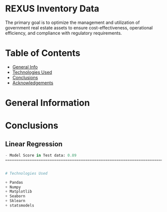 # REXUS Inventory Data
The primary goal is to optimize the management and utilization of government real estate assets to ensure cost-effectiveness, operational efficiency, and compliance with regulatory requirements.

# Table of Contents

+ [General Info](#general-information)
+ [Technologies Used](#technologies-used)
+ [Conclusions](#conclusions)
+ [Acknowledgements](#acknowledgements)


# General Information 



# Conclusions

## Linear Regression  

```python
- Model Score in Test data: 0.89
=========================================================================================================================


# Technologies Used

+ Pandas
+ Numpy
+ Matplotlib
+ Seaborn
+ Sklearn
+ statsmodels

